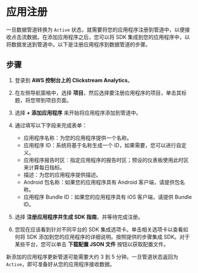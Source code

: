 # 应用注册

一旦数据管道转换为 `Active` 状态，就需要将您的应用程序注册到管道中，以便接收点击流数据。在添加应用程序之后，您可以将 SDK 集成到您的应用程序中，以将数据发送到管道中。以下是注册应用程序到数据管道的步骤。

## 步骤

1. 登录到 **AWS 控制台上的 Clickstream Analytics**。
2. 在左侧导航窗格中，选择 **项目**，然后选择要注册应用程序的项目，单击其标题，将您带到项目页面。
3. 选择 **+ 添加应用程序** 来开始将应用程序添加到管道中。
4. 通过填写以下字段来完成表单：
     * 应用程序名称：为您的应用程序提供一个名称。
     * 应用程序 ID：系统将基于名称生成一个 ID，如果需要，您可以进行自定义。
     * 应用程序报告时区：指定应用程序的报告时区；预设的仪表板使用此时区来计算每日指标。
     * 描述：为您的应用程序提供描述。
     * Android 包名称：如果您的应用程序具有 Android 客户端，请提供包名称。
     * 应用程序 Bundle ID：如果您的应用程序具有 iOS 客户端，请提供 Bundle ID。

5. 选择 **注册应用程序并生成 SDK 指南**，并等待完成注册。

6. 您现在应该看到针对不同平台的 SDK 集成选项卡。单击相关选项卡以查看如何将 SDK 添加到您的应用程序的详细说明。按照提供的步骤集成 SDK。对于某些平台，您可以单击 **下载配置 JSON 文件** 按钮以获取配置文件。

新添加的应用程序更新管道可能需要大约 3 到 5 分钟。一旦管道状态返回为 `Active`，即可准备好从您的应用程序接收数据。
